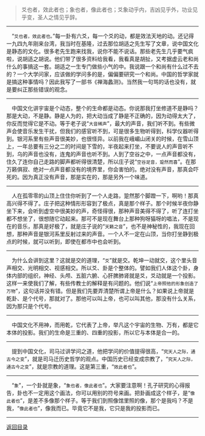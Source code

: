 > 爻也者，效此者也；象也者，像此者也；爻象动乎内，吉凶见乎外，功业见乎变，圣人之情见乎辞。
___
&emsp;“``爻也者，效此者也。``”每一卦有六爻，每一个爻的动，都是效法天地的动。还记得一九四九年刚来台湾，我当时在基隆，过去那位胡适之先生写了文章，说中国文化是静态的文化。很多老先生跑来找我，说你不能不说话。那些老先生几乎要气疯啦，说胡适之胡说。他们带了很多资料给我看，我看真是胡扯，又考据虚云老和尚什么的事搞这一套。胡适之一生专门做些小气的中。我说跟一个和尚有什么过不去的？一个大学问家，应该做的学问多的是，偏偏要研究一个和尚。中国的哲学家就是搞这种事情吗？因此我写了一部书《禅海蠡测》。当然我一句骂的话也没有，就是要纠正那些错误的观念。
___
&emsp;中国文化讲宇宙是个动态，整个的生命都是动态。你说那我打坐修道不是静吗？那是大动，不是静。静是人为的，把大动当成了静是不正确的，因为动得太大了，你反而觉得它是不动。等于老子说“``大音稀声``”，最大的声音，我们听不到。有些微声会使音乐发生干扰，但我们的感官听不到，可是很多生物听得到，科学仪器听得到。银河系里有些声音很美妙，也很怪异。以前我在峨嵋山闭关的时候，在雪山顶上，一年总要有三分之二的时间是下雪的，半夜起来打坐，不要说人的声音听不到，乌的声音也没有，连鬼的声音也听不到。人到了空谷之中，一点声音都没有，住久了连你自己走路的脚声都听得很清楚，所以庄子说“``空谷足音，跫然而喜``”。在那万籁俱寂、绝对一点声音都没有的境界里，你会害怕的。绝对没有声音，那真会吓死的。因为真正没有声音，那是实在的，那是另外一个味道。
___
&emsp;人在孤零零的山顶上住住你听到了一个人走路，跫然那个脚蹬一下，啊哟！那真高兴得不得了。庄子把这种情形形容到了极点，真是那个样子。那个时候半夜你静坐下来，会听到虚空中很美妙的声，奇怪得很，那种声音美得不得了，听了连打坐都不想坐了，很想随它动起来。那可不是现在舞台上那种狗呀猫呀的唱法，不是现在的音乐，那真是好极了，就是庄子说的“``天籁之音``”，也不是神秘性的，我现在回想，那种声音是银河系里反射过来的声音。一个人不一定在山顶，当你打坐静到极点的时候，就可以听到，即使在都市中也会听到。
___
&emsp;为什么会讲到这里？这就是交的道理，“``爻``”就是交。乾坤一动就交，这个里头音声相交、光明相交、视感相交。所以爻、卦是个整体的。譬如我们人体这个卦，身体内部的组织，神经、头颅、五脏六腑、心肝脾肺肾就是爻，爻动就是一个投影。这样一来使我们了解，有些传教士的解释是有问题的。他们说“``上帝照他的形象创造了万物``”，这句话并没有错。但是我们先要弄清楚所谓上帝是什么？如果说上帝就是乾卦、是个代号，那就对了。那他可以叫上帝，也可以叫其他，那没有什么关系，因为那只是个代号。
___
&emsp;中国文化不用神，而用乾，它代表了上帝，举凡这个宇宙的生物、万有，都是它本体的投影。我们的生命是三重的、四重的投影，所以它与本体是合一的。
___
&emsp;提到中国文化，司马过讲学问之道，他把学问的价值提得很高，“``究天人之际，通古今之变``”，就是司马迁历史哲学的观点。中国历史已经变成宗教了，“``究天人之际，通古今之变``”，就是宗教的道理。这是第三重，“``效此者也``”。
___
&emsp;“``象``”，一个卦就是象，“``象也者，像此者也``”。大家要注意啊！孔子研究的心得报告，卦也不一定用这个画法，你可以用别的符号来画。把卦画成这个样子，是“``像此者也``”，是差不多像那个样子。等于我们到照像馆里照的像，那个是我吗？不是我，“``像此者也``”，像我而已。毕竟它不是我，它只是我的投影而已。
___
[返回目录](../../../master/README.md#目录)